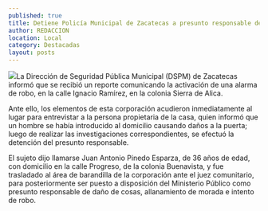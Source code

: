 ```yaml
---
published: true
title: Detiene Policía Municipal de Zacatecas a presunto responsable de robo a una casa
author: REDACCION
location: Local
category: Destacadas
layout: posts
---
```


![](http://i.imgur.com/P2bP86bm.jpg)La Dirección de Seguridad Pública Municipal (DSPM) de Zacatecas informó que se recibió un reporte comunicando la activación de una alarma de robo, en la calle Ignacio Ramírez, en la colonia Sierra de Alica.

Ante ello, los elementos de esta corporación acudieron inmediatamente al lugar para entrevistar a la persona propietaria de la casa, quien informó que un hombre se había introducido al domicilio causando daños a la puerta; luego de realizar las investigaciones correspondientes, se efectuó la detención del presunto responsable.

El sujeto dijo llamarse Juan Antonio Pinedo Esparza, de 36 años de edad, con domicilio en la calle Progreso, de la colonia Buenavista, y fue trasladado al área de barandilla de la corporación ante el juez comunitario, para posteriormente ser puesto a disposición del Ministerio Público como presunto responsable de daño de cosas, allanamiento de morada e intento de robo.
